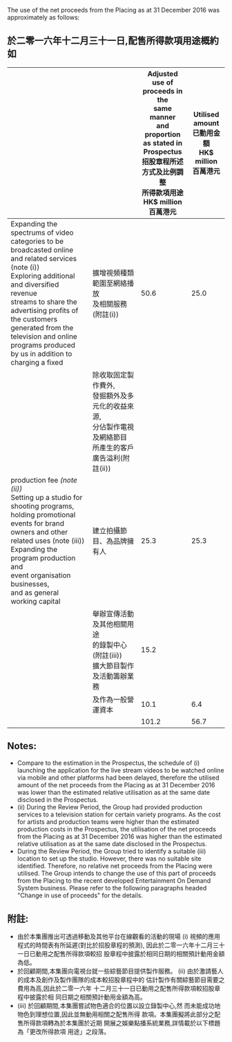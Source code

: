 The use of the net proceeds from the Placing as at 31 December 2016 was approximately as follows:

## 於二零一六年十二月三十一日,配售所得款項用途概約如

|                                                                                                                                                                                                                                                                                                                                   |                                                                   | Adjusted use of<br>proceeds in the<br>same manner<br>and proportion<br>as stated in<br>Prospectus<br>招股章程所述<br>方式及比例調整<br>所得款項用途<br>HK\$ million<br>百萬港元 | Utilised<br>amount<br>已動用金額<br><b>HK\$ million</b><br>百萬港元 |
|-----------------------------------------------------------------------------------------------------------------------------------------------------------------------------------------------------------------------------------------------------------------------------------------------------------------------------------|-------------------------------------------------------------------|----------------------------------------------------------------------------------------------------------------------------------------------------------|------------------------------------------------------------|
| Expanding the spectrums of video<br>categories to be broadcasted online<br>and related services (note (i))<br>Exploring additional and diversified revenue<br>streams to share the advertising profits of<br>the customers generated from the<br>television and online programs produced<br>by us in addition to charging a fixed | 擴增視頻種類範圍至網絡播放<br>及相關服務(附註(i))                                     | 50.6                                                                                                                                                     | 25.0                                                       |
|                                                                                                                                                                                                                                                                                                                                   | 除收取固定製作費外,<br>發掘額外及多元化的收益來源,<br>分佔製作電視及網絡節目<br>所產生的客戶廣告溢利(附註(ii)) |                                                                                                                                                          |                                                            |
| production fee <i>(note (ii))</i><br>Setting up a studio for shooting programs,<br>holding promotional events for brand<br>owners and other related uses (note (iii))<br>Expanding the program production and<br>event organisation businesses,<br>and as general working capital                                                 | 建立拍攝節目、為品牌擁有人                                                     | 25.3                                                                                                                                                     | 25.3                                                       |
|                                                                                                                                                                                                                                                                                                                                   | 舉辦宣傳活動及其他相關用途<br>的錄製中心(附註(iii))<br>擴大節目製作及活動籌辦業務                  | 15.2                                                                                                                                                     |                                                            |
|                                                                                                                                                                                                                                                                                                                                   | 及作為一般營運資本                                                         | 10.1                                                                                                                                                     | 6.4                                                        |
|                                                                                                                                                                                                                                                                                                                                   |                                                                   | 101.2                                                                                                                                                    | 56.7                                                       |

## Notes:

- Compare to the estimation in the Prospectus, the schedule of (i) launching the application for the live stream videos to be watched online via mobile and other platforms had been delayed, therefore the utilised amount of the net proceeds from the Placing as at 31 December 2016 was lower than the estimated relative utilisation as at the same date disclosed in the Prospectus.
- (ii) During the Review Period, the Group had provided production services to a television station for certain variety programs. As the cost for artists and production teams were higher than the estimated production costs in the Prospectus, the utilisation of the net proceeds from the Placing as at 31 December 2016 was higher than the estimated relative utilisation as at the same date disclosed in the Prospectus.
- During the Review Period, the Group tried to identify a suitable (iii) location to set up the studio. However, there was no suitable site identified. Therefore, no relative net proceeds from the Placing were utilised. The Group intends to change the use of this part of proceeds from the Placing to the recent developed Entertainment On Demand System business. Please refer to the following paragraphs headed "Change in use of proceeds" for the details.

## 附註:

- 由於本集團推出可透過移動及其他平台在線觀看的活動的現場 (i) 視頻的應用程式的時間表有所延遲(對比於招股章程的預測), 因此於二零一六年十二月三十一日已動用之配售所得款項較招 股章程中披露於相同日期的相關預計動用金額為低。
- 於回顧期間,本集團向電視台就一些綜藝節目提供製作服務。 (ii) 由於激請藝人的成本及創作及製作團隊的成本較招股章程中的 估計製作有關綜藝節目需要之費用為高,因此於二零一六年 十二月三十一日已動用之配售所得款項較招股章程中披露於相 同日期之相關預計動用金額為高。
- (iii) 於回顧期間,本集團嘗試物色適合的位置以設立錄製中心,然 而未能成功地物色到理想位置,因此並無動用相關之配售所得 款項。本集團擬將此部分之配售所得款項轉為於本集團於近期 開展之娛樂點播系統業務,詳情載於以下標題為「更改所得款項 用途」之段落。
